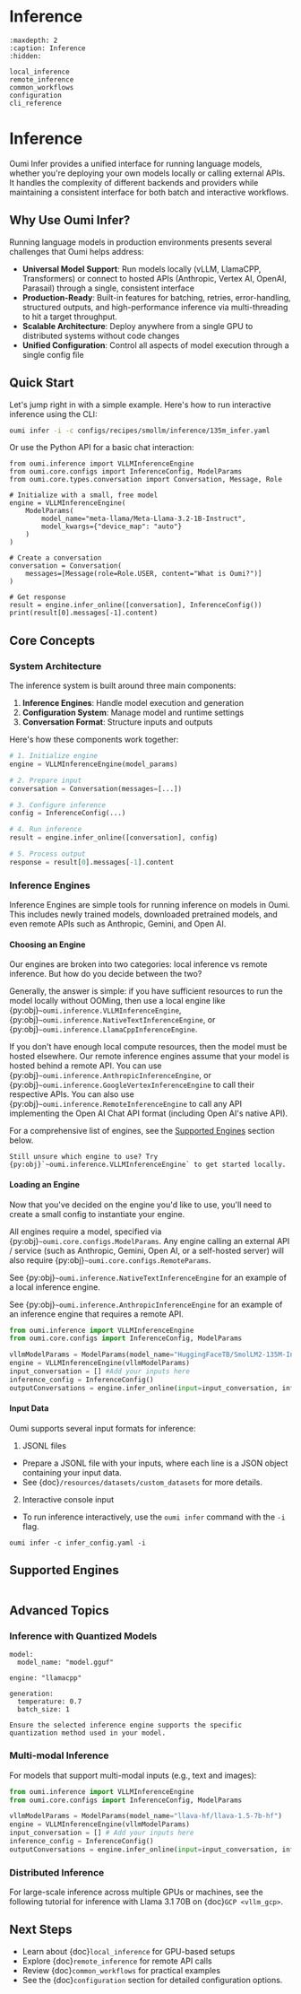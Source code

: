 # Inference

```{toctree}
:maxdepth: 2
:caption: Inference
:hidden:

local_inference
remote_inference
common_workflows
configuration
cli_reference
```

# Inference

Oumi Infer provides a unified interface for running language models, whether you're deploying your own models locally or calling external APIs. It handles the complexity of different backends and providers while maintaining a consistent interface for both batch and interactive workflows.

## Why Use Oumi Infer?

Running language models in production environments presents several challenges that Oumi helps address:

- **Universal Model Support**: Run models locally (vLLM, LlamaCPP, Transformers) or connect to hosted APIs (Anthropic, Vertex AI, OpenAI, Parasail) through a single, consistent interface
- **Production-Ready**: Built-in features for batching, retries, error-handling, structured outputs, and high-performance inference via multi-threading to hit a target throughput.
- **Scalable Architecture**: Deploy anywhere from a single GPU to distributed systems without code changes
- **Unified Configuration**: Control all aspects of model execution through a single config file

## Quick Start

Let's jump right in with a simple example. Here's how to run interactive inference using the CLI:

```bash
oumi infer -i -c configs/recipes/smollm/inference/135m_infer.yaml
```

Or use the Python API for a basic chat interaction:

```{testcode} python
from oumi.inference import VLLMInferenceEngine
from oumi.core.configs import InferenceConfig, ModelParams
from oumi.core.types.conversation import Conversation, Message, Role

# Initialize with a small, free model
engine = VLLMInferenceEngine(
    ModelParams(
        model_name="meta-llama/Meta-Llama-3.2-1B-Instruct",
        model_kwargs={"device_map": "auto"}
    )
)

# Create a conversation
conversation = Conversation(
    messages=[Message(role=Role.USER, content="What is Oumi?")]
)

# Get response
result = engine.infer_online([conversation], InferenceConfig())
print(result[0].messages[-1].content)
```

## Core Concepts

### System Architecture

The inference system is built around three main components:

1. **Inference Engines**: Handle model execution and generation
2. **Configuration System**: Manage model and runtime settings
3. **Conversation Format**: Structure inputs and outputs

Here's how these components work together:

```python
# 1. Initialize engine
engine = VLLMInferenceEngine(model_params)

# 2. Prepare input
conversation = Conversation(messages=[...])

# 3. Configure inference
config = InferenceConfig(...)

# 4. Run inference
result = engine.infer_online([conversation], config)

# 5. Process output
response = result[0].messages[-1].content
```

### Inference Engines

Inference Engines are simple tools for running inference on models in Oumi. This includes newly trained models, downloaded pretrained models, and even remote APIs such as Anthropic, Gemini, and Open AI.

#### Choosing an Engine

Our engines are broken into two categories: local inference vs remote inference. But how do you decide between the two?

Generally, the answer is simple: if you have sufficient resources to run the model locally without OOMing, then use a local engine like {py:obj}`~oumi.inference.VLLMInferenceEngine`, {py:obj}`~oumi.inference.NativeTextInferenceEngine`, or {py:obj}`~oumi.inference.LlamaCppInferenceEngine`.

If you don't have enough local compute resources, then the model must be hosted elsewhere. Our remote inference engines assume that your model is hosted behind a remote API. You can use {py:obj}`~oumi.inference.AnthropicInferenceEngine`, or {py:obj}`~oumi.inference.GoogleVertexInferenceEngine` to call their respective APIs. You can also use {py:obj}`~oumi.inference.RemoteInferenceEngine` to call any API implementing the Open AI Chat API format (including Open AI's native API).


For a comprehensive list of engines, see the [Supported Engines](#supported-engines) section below.

```{note}
Still unsure which engine to use? Try {py:obj}`~oumi.inference.VLLMInferenceEngine` to get started locally.
```

#### Loading an Engine

Now that you've decided on the engine you'd like to use, you'll need to create a small config to instantiate your engine.

All engines require a model, specified via {py:obj}`~oumi.core.configs.ModelParams`. Any engine calling an external API / service (such as Anthropic, Gemini, Open AI, or a self-hosted server) will also require {py:obj}`~oumi.core.configs.RemoteParams`.

See {py:obj}`~oumi.inference.NativeTextInferenceEngine` for an example of a local inference engine.

See {py:obj}`~oumi.inference.AnthropicInferenceEngine` for an example of an inference engine that requires a remote API.

```python
from oumi.inference import VLLMInferenceEngine
from oumi.core.configs import InferenceConfig, ModelParams

vllmModelParams = ModelParams(model_name="HuggingFaceTB/SmolLM2-135M-Instruct")
engine = VLLMInferenceEngine(vllmModelParams)
input_conversation = [] #Add your inputs here
inference_config = InferenceConfig()
outputConversations = engine.infer_online(input=input_conversation, inference_config=inference_config)
```

#### Input Data

Oumi supports several input formats for inference:

1. JSONL files

- Prepare a JSONL file with your inputs, where each line is a JSON object containing your input data.
- See {doc}`/resources/datasets/custom_datasets` for more details.

2. Interactive console input

- To run inference interactively, use the `oumi infer` command with the `-i` flag.

```{code-block} bash
oumi infer -c infer_config.yaml -i
```

## Supported Engines

```{include} /api/summary/inference_engines.md
```


## Advanced Topics

### Inference with Quantized Models

```{code-block} yaml
model:
  model_name: "model.gguf"

engine: "llamacpp"

generation:
  temperature: 0.7
  batch_size: 1
```

```{warning}
Ensure the selected inference engine supports the specific quantization method used in your model.
```

### Multi-modal Inference

For models that support multi-modal inputs (e.g., text and images):

```python
from oumi.inference import VLLMInferenceEngine
from oumi.core.configs import InferenceConfig, ModelParams

vllmModelParams = ModelParams(model_name="llava-hf/llava-1.5-7b-hf")
engine = VLLMInferenceEngine(vllmModelParams)
input_conversation = [] # Add your inputs here
inference_config = InferenceConfig()
outputConversations = engine.infer_online(input=input_conversation, inference_config=inference_config)
```

### Distributed Inference

For large-scale inference across multiple GPUs or machines, see the following tutorial
for inference with Llama 3.1 70B on {doc}`GCP <vllm_gcp>`.


## Next Steps

- Learn about {doc}`local_inference` for GPU-based setups
- Explore {doc}`remote_inference` for remote API calls
- Review {doc}`common_workflows` for practical examples
- See the {doc}`configuration` section for detailed configuration options.
